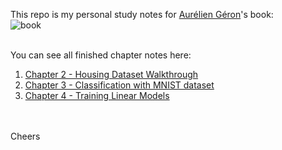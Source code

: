 This repo is my personal study notes for [Aurélien Géron](https://github.com/ageron)'s book:<br> 
![book](https://covers.oreillystatic.com/images/0636920052289/lrg.jpg) <br>

<br>
You can see all finished chapter notes here: <br>

1. [Chapter 2 - Housing Dataset Walkthrough][1]
2. [Chapter 3 - Classification with MNIST dataset][2]
3. [Chapter 4 - Training Linear Models][3]

<br>
<br>
Cheers



[1]:https://nbviewer.jupyter.org/github/cynicmouth/oreilly-hands-on-ml-book-practice/blob/master/Chapter%202%20-%20housing%20dataset%20walkthrough.ipynb
[2]:https://nbviewer.jupyter.org/github/cynicmouth/oreilly-hands-on-ml-book-practice/blob/master/Chapter%203%20-%20Classification%20with%20MNIST%20dataset.ipynb
[3]:https://nbviewer.jupyter.org/github/cynicmouth/oreilly-hands-on-ml-book-practice/blob/master/Chapter%204%20-%20Training%20Linear%20Models.ipynb
